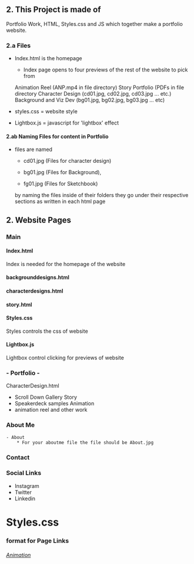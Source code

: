##  2. This Project is made of
 Portfolio Work, HTML, Styles.css and JS which together make a portfolio website.

### 2.a Files	

 - Index.html is the homepage 

	- Index page opens to four previews of the rest of the website to pick from
	
	Animation Reel (ANP.mp4 in file directory)
	Story Portfolio (PDFs in file directory
	Character Design (cd01.jpg, cd02.jpg, cd03.jpg ... etc.)
	Background and Viz Dev (bg01.jpg, bg02.jpg, bg03.jpg ... etc)
	
 - styles.css = website style 
	
 - Lightbox.js = javascript for 'lightbox' effect

#### 2.ab Naming Files for content in Portfolio

-	files are named

	- cd01.jpg (Files for character design) 
	
	- bg01.jpg (Files for Background), 
	
	- fg01.jpg (Files for Sketchbook) 
    
	by naming the files inside of their folders they go under their respective sections
	as written in each html page


## 2. Website Pages
### Main
#### Index.html
Index is needed for the homepage of the website
#### backgrounddesigns.html
#### characterdesigns.html
#### story.html
#### Styles.css
Styles controls the css of website
#### Lightbox.js
Lightbox control clicking for previews of website

### - Portfolio -
 
 CharacterDesign.html
 - Scroll Down Gallery 
 Story
 - Speakerdeck samples 
 Animation
 - animation reel and other work

### About Me
	- About
		* For your aboutme file the file should be About.jpg
### Contact 
 
### Social Links 
 - Instagram
 - Twitter
 - Linkedin
 

# Styles.css



### format for Page Links
 <h6><a href="Animation.html"> Animation</a></h6>
    

